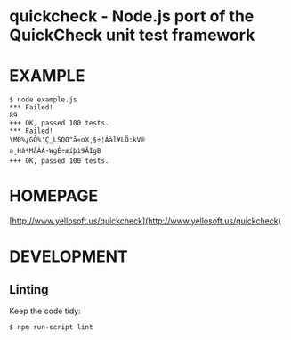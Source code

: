 # quickcheck - Node.js port of the QuickCheck unit test framework

# EXAMPLE

    $ node example.js 
    *** Failed!
    89
    +++ OK, passed 100 tests.
    *** Failed!
    \M0%¿GÕ%'Ç_L5QO"å«oX¸§÷¦Áàl¥LÕ:kV®
    a¸HâªMåÀÁ-WgÊ÷æíþì9ÃÌgB
    +++ OK, passed 100 tests.

# HOMEPAGE

[http://www.yellosoft.us/quickcheck](http://www.yellosoft.us/quickcheck)

# DEVELOPMENT

## Linting

Keep the code tidy:

    $ npm run-script lint

